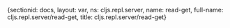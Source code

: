 {sectionid: docs, layout: var, ns: cljs.repl.server, name: read-get, full-name: cljs.repl.server/read-get,
  title: cljs.repl.server/read-get}
